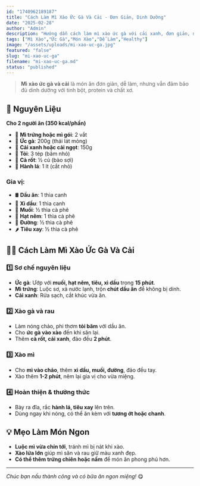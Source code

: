 ```yaml
---
id: "1740962189187"
title: "Cách Làm Mì Xào Ức Gà Và Cải - Đơn Giản, Dinh Dưỡng"
date: "2025-02-28"
author: "Admin"
description: "Hướng dẫn cách làm mì xào ức gà với cải xanh, đơn giản, nhanh gọn, giàu dinh dưỡng và thơm ngon."
tags: ["Mì Xào","Ức Gà","Món Xào","Dễ Làm","Healthy"]
image: "/assets/uploads/mi-xao-uc-ga.jpg"
featured: "false"
slug: "mi-xao-uc-ga"
filename: "mi-xao-uc-ga.md"
status: "published"
---
```

> **Mì xào ức gà và cải** là món ăn đơn giản, dễ làm, nhưng vẫn đảm bảo đủ dinh dưỡng với tinh bột, protein và chất xơ.

## 🛒 **Nguyên Liệu**  
**Cho 2 người ăn (350 kcal/phần)**  

- 🍜 **Mì trứng hoặc mì gói**: 2 vắt  
- 🍗 **Ức gà**: 200g (thái lát mỏng)  
- 🥬 **Cải xanh hoặc cải ngọt**: 150g  
- 🧄 **Tỏi**: 3 tép (băm nhỏ)  
- 🥕 **Cà rốt**: ½ củ (bào sợi)  
- 🧅 **Hành lá**: 1 ít (cắt nhỏ)  

### Gia vị:  
- 🛢️ **Dầu ăn**: 1 thìa canh  
- 🥢 **Xì dầu**: 1 thìa canh  
- 🧂 **Muối**: ½ thìa cà phê  
- 🍚 **Hạt nêm**: 1 thìa cà phê  
- 🍯 **Đường**: ½ thìa cà phê  
- 🌶️ **Tiêu xay**: ½ thìa cà phê  

## 👩‍🍳 **Cách Làm Mì Xào Ức Gà Và Cải**  

### 1️⃣ **Sơ chế nguyên liệu**  
- **Ức gà**: Ướp với **muối, hạt nêm, tiêu, xì dầu** trong **15 phút**.  
- **Mì trứng**: Luộc sơ, xả nước lạnh, trộn **chút dầu ăn** để không bị dính.  
- **Cải xanh**: Rửa sạch, cắt khúc vừa ăn.  

### 2️⃣ **Xào gà và rau**  
- Làm nóng chảo, phi thơm **tỏi băm** với dầu ăn.  
- Cho **ức gà vào xào** đến khi săn lại.  
- Thêm **cà rốt, cải xanh**, đảo đều **2 phút**.  

### 3️⃣ **Xào mì**  
- Cho **mì vào chảo**, thêm **xì dầu, muối, đường**, đảo đều tay.  
- Xào thêm **1-2 phút**, nêm lại gia vị cho vừa miệng.  

### 4️⃣ **Hoàn thiện & thưởng thức**  
- Bày ra đĩa, rắc **hành lá, tiêu xay** lên trên.  
- Dùng ngay khi nóng, có thể ăn kèm với **tương ớt hoặc chanh**.  

## 💡 **Mẹo Làm Món Ngon**  
- **Luộc mì vừa chín tới**, tránh mì bị nát khi xào.  
- **Xào lửa lớn** giúp mì săn và rau giữ màu xanh đẹp.  
- **Có thể thêm trứng chiên hoặc nấm** để món ăn phong phú hơn.  
---
*Chúc bạn nấu thành công và có bữa ăn ngon miệng!* 😋